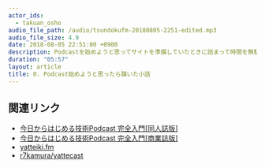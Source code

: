 ```yaml
---
actor_ids:
  - takuan_osho
audio_file_path: /audio/tsundokufm-20180805-2251-edited.mp3
audio_file_size: 4.9
date: 2018-08-05 22:51:00 +0900
description: Podcastを始めようと思ってサイトを準備していたときに詰まって時間を無駄にしたという話しをしました。
duration: "05:57"
layout: article
title: 0. Podcast始めようと思ったら躓いた小話
---
```


## 関連リンク

- [今日からはじめる技術Podcast 完全入門[同人誌版]](https://booth.pm/ja/items/828339)
- [今日からはじめる技術Podcast 完全入門[商業誌版]](https://nextpublishing.jp/book/9882.html)
- [yatteiki.fm](https://yatteiki.fm/)
- [r7kamura/yattecast](https://github.com/r7kamura/yattecast)
